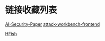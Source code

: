 # 链接收藏列表

[AI-Security-Paper](https://github.com/eastmountyxz/AI-Security-Paper)
[attack-workbench-frontend](https://github.com/center-for-threat-informed-defense/attack-workbench-frontend)

[HFish](https://github.com/hacklcs/HFish)